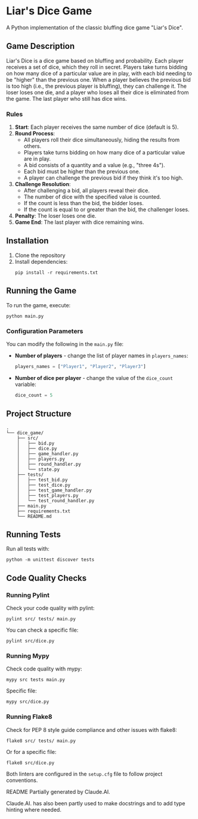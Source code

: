 # Liar's Dice Game

A Python implementation of the classic bluffing dice game "Liar's Dice".

## Game Description

Liar's Dice is a dice game based on bluffing and probability.
Each player receives a set of dice, which they roll in secret.
Players take turns bidding on how many dice of a particular value are in play, with each bid needing to be "higher" than the previous one.
When a player believes the previous bid is too high (i.e., the previous player is bluffing), they can challenge it.
The loser loses one die, and a player who loses all their dice is eliminated from the game.
The last player who still has dice wins.

### Rules

1. **Start**: Each player receives the same number of dice (default is 5).
2. **Round Process**:
   - All players roll their dice simultaneously, hiding the results from others.
   - Players take turns bidding on how many dice of a particular value are in play.
   - A bid consists of a quantity and a value (e.g., "three 4s").
   - Each bid must be higher than the previous one.
   - A player can challenge the previous bid if they think it's too high.
3. **Challenge Resolution**:
   - After challenging a bid, all players reveal their dice.
   - The number of dice with the specified value is counted.
   - If the count is less than the bid, the bidder loses.
   - If the count is equal to or greater than the bid, the challenger loses.
4. **Penalty**: The loser loses one die.
5. **Game End**: The last player with dice remaining wins.

## Installation

1. Clone the repository
2. Install dependencies:
   ```
   pip install -r requirements.txt
   ```

## Running the Game

To run the game, execute:
```
python main.py
```

### Configuration Parameters

You can modify the following in the `main.py` file:

* **Number of players** - change the list of player names in `players_names`:
  ```python
  players_names = ["Player1", "Player2", "Player3"]  
  ```

* **Number of dice per player** - change the value of the `dice_count` variable:
  ```python
  dice_count = 5  
  ```

## Project Structure

```
.
└── dice_game/
    ├── src/
    │   ├── bid.py
    │   ├── dice.py
    │   ├── game_handler.py
    │   ├── players.py
    │   ├── round_handler.py
    │   └── state.py
    ├── tests/
    │   ├── test_bid.py
    │   ├── test_dice.py
    │   ├── test_game_handler.py
    │   ├── test_players.py
    │   └── test_round_handler.py
    ├── main.py
    ├── requirements.txt
    └── README.md
```

## Running Tests

Run all tests with:
```
python -m unittest discover tests
```

## Code Quality Checks

### Running Pylint

Check your code quality with pylint:
```
pylint src/ tests/ main.py
```

You can check a specific file:
```
pylint src/dice.py
```

### Running Mypy
Check code quality with mypy:
```
mypy src tests main.py
```
Specific file:
```
mypy src/dice.py
```

### Running Flake8

Check for PEP 8 style guide compliance and other issues with flake8:
```
flake8 src/ tests/ main.py
```

Or for a specific file:
```
flake8 src/dice.py
```

Both linters are configured in the `setup.cfg` file to follow project conventions.

README Partially generated by Claude.AI.

Claude.AI. has also been partly used to make docstrings and to add type hinting where needed.
